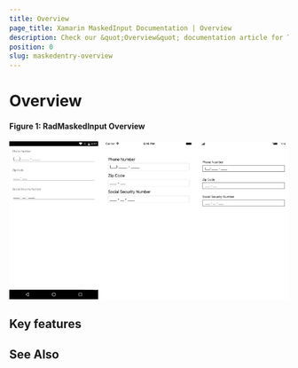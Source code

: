 ```yaml
---
title: Overview
page_title: Xamarin MaskedInput Documentation | Overview
description: Check our &quot;Overview&quot; documentation article for Telerik MaskedInput for Xamarin control.
position: 0
slug: maskedentry-overview
---
```


# Overview


#### Figure 1: RadMaskedInput Overview

![radmaskedinput-overview](images/maskedinput-overview.png)


## Key features ##

## See Also


